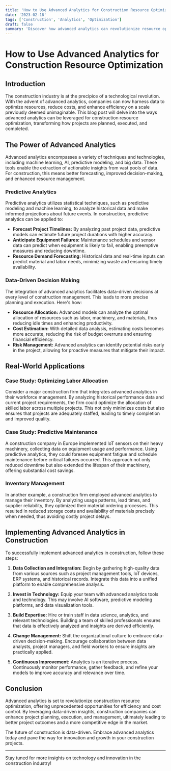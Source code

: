 ```yaml
---
title: 'How to Use Advanced Analytics for Construction Resource Optimization'
date: '2023-02-18'
tags: ['Construction', 'Analytics', 'Optimization']
draft: false
summary: 'Discover how advanced analytics can revolutionize resource optimization in the construction industry, driving efficiency and cost savings like never before.'
---
```


# How to Use Advanced Analytics for Construction Resource Optimization

## Introduction

The construction industry is at the precipice of a technological revolution. With the advent of advanced analytics, companies can now harness data to optimize resources, reduce costs, and enhance efficiency on a scale previously deemed unimaginable. This blog post will delve into the ways advanced analytics can be leveraged for construction resource optimization, transforming how projects are planned, executed, and completed.

## The Power of Advanced Analytics

Advanced analytics encompasses a variety of techniques and technologies, including machine learning, AI, predictive modeling, and big data. These tools enable the extraction of actionable insights from vast pools of data. For construction, this means better forecasting, improved decision-making, and enhanced resource management.

### Predictive Analytics

Predictive analytics utilizes statistical techniques, such as predictive modeling and machine learning, to analyze historical data and make informed projections about future events. In construction, predictive analytics can be applied to:

- **Forecast Project Timelines:** By analyzing past project data, predictive models can estimate future project durations with higher accuracy.
- **Anticipate Equipment Failures:** Maintenance schedules and sensor data can predict when equipment is likely to fail, enabling preemptive measures and reducing downtime.
- **Resource Demand Forecasting:** Historical data and real-time inputs can predict material and labor needs, minimizing waste and ensuring timely availability.

### Data-Driven Decision Making

The integration of advanced analytics facilitates data-driven decisions at every level of construction management. This leads to more precise planning and execution. Here's how:

- **Resource Allocation:** Advanced models can analyze the optimal allocation of resources such as labor, machinery, and materials, thus reducing idle times and enhancing productivity.
- **Cost Estimation:** With detailed data analysis, estimating costs becomes more accurate, reducing the risk of budget overruns and ensuring financial efficiency.
- **Risk Management:** Advanced analytics can identify potential risks early in the project, allowing for proactive measures that mitigate their impact.

## Real-World Applications

### Case Study: Optimizing Labor Allocation

Consider a major construction firm that integrates advanced analytics in their workforce management. By analyzing historical performance data and current project requirements, the firm could optimize the allocation of skilled labor across multiple projects. This not only minimizes costs but also ensures that projects are adequately staffed, leading to timely completion and improved quality.

### Case Study: Predictive Maintenance

A construction company in Europe implemented IoT sensors on their heavy machinery, collecting data on equipment usage and performance. Using predictive analytics, they could foresee equipment fatigue and schedule maintenance before critical failures occurred. This approach not only reduced downtime but also extended the lifespan of their machinery, offering substantial cost savings.

### Inventory Management

In another example, a construction firm employed advanced analytics to manage their inventory. By analyzing usage patterns, lead times, and supplier reliability, they optimized their material ordering processes. This resulted in reduced storage costs and availability of materials precisely when needed, thus avoiding costly project delays.

## Implementing Advanced Analytics in Construction

To successfully implement advanced analytics in construction, follow these steps:

1. **Data Collection and Integration:** Begin by gathering high-quality data from various sources such as project management tools, IoT devices, ERP systems, and historical records. Integrate this data into a unified platform to enable comprehensive analysis.

2. **Invest in Technology:** Equip your team with advanced analytics tools and technology. This may involve AI software, predictive modeling platforms, and data visualization tools.

3. **Build Expertise:** Hire or train staff in data science, analytics, and relevant technologies. Building a team of skilled professionals ensures that data is effectively analyzed and insights are derived efficiently.

4. **Change Management:** Shift the organizational culture to embrace data-driven decision-making. Encourage collaboration between data analysts, project managers, and field workers to ensure insights are practically applied.

5. **Continuous Improvement:** Analytics is an iterative process. Continuously monitor performance, gather feedback, and refine your models to improve accuracy and relevance over time.

## Conclusion

Advanced analytics is set to revolutionize construction resource optimization, offering unprecedented opportunities for efficiency and cost control. By leveraging data-driven insights, construction companies can enhance project planning, execution, and management, ultimately leading to better project outcomes and a more competitive edge in the market.

The future of construction is data-driven. Embrace advanced analytics today and pave the way for innovation and growth in your construction projects.

---

Stay tuned for more insights on technology and innovation in the construction industry!